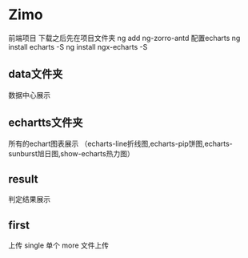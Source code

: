 # Zimo

前端项目
下载之后先在项目文件夹
ng add ng-zorro-antd
配置echarts
ng install echarts -S
ng install ngx-echarts -S

## data文件夹
数据中心展示

## echartts文件夹
所有的echart图表展示
（echarts-line折线图,echarts-pip饼图,echarts-sunburst旭日图,show-echarts热力图）

## result
判定结果展示

## first

上传
single 单个
more 文件上传   
